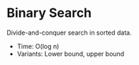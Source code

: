 # Binary Search
Divide-and-conquer search in sorted data.
- Time: O(log n)
- Variants: Lower bound, upper bound
